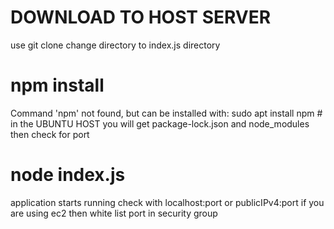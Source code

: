 # DOWNLOAD TO HOST SERVER
use git clone
change directory to index.js directory
# npm install 
Command 'npm' not found, but can be installed with: 
sudo apt install npm    # in the UBUNTU HOST
you will get package-lock.json and node_modules 
then check for port  
# node index.js
application starts running check with localhost:port or publicIPv4:port
if you are using ec2 then white list port in security group